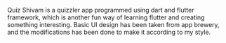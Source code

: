 Quiz Shivam is a quizzler app programmed using dart and flutter framework, which is another fun way of learning flutter and creating something interesting. Basic UI design has been taken from app brewery, and the modifications has been done to make it according to my style. 
